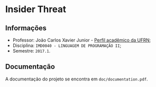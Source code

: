 # Insider Threat

## Informações

- Professor: João Carlos Xavier Junior - [Perfil acadêmico da UFRN](https://docente.ufrn.br/4351681/perfil);
- Disciplina: `IMD0040 - LINGUAGEM DE PROGRAMAÇÃO II`;
- Semestre: `2017.1`.

## Documentação
A documentação do projeto se encontra em `doc/documentation.pdf`.
